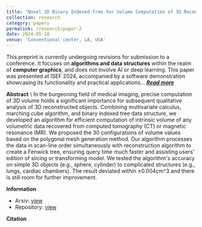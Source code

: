 ```yaml
---
title: "Novel 3D Binary Indexed Tree for Volume Computation of 3D Reconstructed Models from Volumetric Data"
collection: research
category: papers
permalink: /research/paper-2
date: 2024-05-10
venue: 'Conventional center, LA, USA'
---
```


This preprint is currently undergoing revisions for submission to a conference. It focuses on **algorithms and data structures** within the realm of **computer graphics**, and does not involve AI or deep learning. This paper was presented at ISEF 2024, accompanied by a software demonstration showcasing its functionality and practical applications... [***Read more***](/research/paper-2)

**Abstract** \\
In the burgeoning field of medical imaging, precise computation of 3D volume holds a significant importance for subsequent qualitative analysis of 3D reconstructed objects. Combining multivariate calculus, marching cube algorithm, and binary indexed tree data structure, we developed an algorithm for efficient computation of intrinsic volume of any volumetric data recovered from computed tomography (CT) or magnetic resonance (MR). We proposed the 30 configurations of volume values based on the polygonal mesh generation method. Our algorithm processes the data in scan-line order simultaneously with reconstruction algorithm to create a Fenwick tree, ensuring query time much faster and assisting users' edition of slicing or transforming model. We tested the algorithm's accuracy on simple 3D objects (e.g., sphere, cylinder) to complicated structures (e.g., lungs, cardiac chambers). The result deviated within ±0.004cm^3 and there is still room for further improvement.

**Information**
- Arxiv: [view](https://arxiv.org/abs/2412.10441)
- Repository: [view]()

**Citation**
